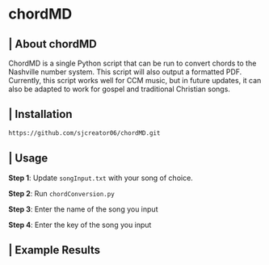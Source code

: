 # chordMD

## | About chordMD

ChordMD is a single Python script that can be run to convert chords to the Nashville number system. This script will also output a formatted PDF. Currently, this script works well for CCM music, but in future updates, it can also be adapted to work for gospel and traditional Christian songs. 

## | Installation 
```bash
https://github.com/sjcreator06/chordMD.git
```

## | Usage 

**Step 1**: Update `songInput.txt` with your song of choice.

**Step 2**: Run `chordConversion.py`

**Step 3**: Enter the name of the song you input

**Step 4**: Enter the key of the song you input

## | Example Results
